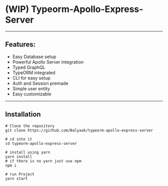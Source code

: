 # **(WIP) Typeorm-Apollo-Express-Server**

---

## Features:

- Easy Database setup
- Powerful Apollo Server integration
- Typed GraphQL
- TypeORM integrated
- CLI for easy setup
- Auth and Session premade
- Simple user entity
- Easy customizable

---

## Installation

```
# Clone the repository
git clone https://github.com/Balyaak/typeorm-apollo-express-server

# cd into it
cd typeorm-apollo-express-server

# install using yarn
yarn install
# if there is no yarn just use npm
npm i

# run Project
yarn start
```
